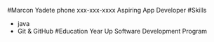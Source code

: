 
#Marcon Yadete
phone xxx-xxx-xxxx
Aspiring App Developer
#Skills
- java
- Git & GitHub
#Education
Year Up Software Development Program
